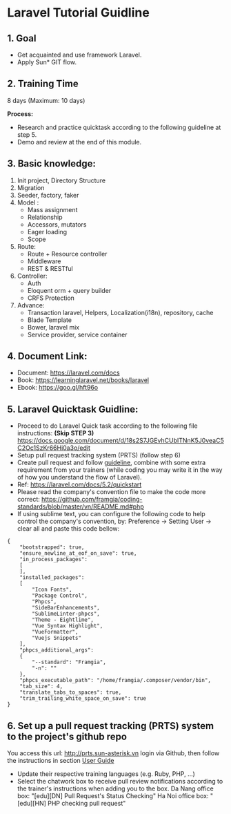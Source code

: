 # Laravel Tutorial Guidline

## 1. Goal
- Get acquainted and use framework Laravel.
- Apply Sun* GIT flow.

## 2. Training Time
8 days (Maximum: 10 days)

**Process:**
- Research and practice quicktask according to the following guideline at step 5.
- Demo and review at the end of this module.

## 3. Basic knowledge:
1. Init project, Directory Structure
2. Migration
3. Seeder, factory, faker
4. Model : 
	- Mass assignment
	- Relationship 
	- Accessors, mutators
	- Eager loading
	- Scope
5. Route:
	- Route + Resource controller
	- Middleware
	- REST & RESTful
6. Controller:
	- Auth
	- Eloquent orm + query builder
	- CRFS Protection
7. Advance: 
	- Transaction laravel, Helpers, Localization(i18n), repository, cache
	- Blade Template
	- Bower, laravel mix
	- Service provider, service container

## 4. Document Link:
* Document: https://laravel.com/docs
* Book: https://learninglaravel.net/books/laravel
* Ebook: https://goo.gl/hft96o

## 5. Laravel Quicktask Guidline:
- Proceed to do Laravel Quick task according to the following file instructions: **(Skip STEP 3)** https://docs.google.com/document/d/18s2S7JGEvhCUbITNnK5J0veaC5C2Oc1SzKr66Hi0a3o/edit
- Setup pull request tracking system (PRTS) (follow step 6)
- Create pull request and follow [guideline](https://docs.google.com/spreadsheets/d/1POKcNBR3cjQpOdl444ZU2B3WlOzZr2Ml/edit?usp=sharing&ouid=110804383788796312369&rtpof=true&sd=true), combine with some extra requirement from your trainers (while coding you may write it in the way of how you understand the flow of Laravel).
- Ref: https://laravel.com/docs/5.2/quickstart
- Please read the company's convention file to make the code more correct: https://github.com/framgia/coding-standards/blob/master/vn/README.md#php
- If using sublime text, you can configure the following code to help control the company's convention, by:
Preference -> Setting User -> clear all and paste this code bellow:
```
{
	"bootstrapped": true,
	"ensure_newline_at_eof_on_save": true,
	"in_process_packages":
	[
	],
	"installed_packages":
	[
		"Icon Fonts",
		"Package Control",
		"Phpcs",
		"SideBarEnhancements",
		"SublimeLinter-phpcs",
		"Theme - Eightlime",
		"Vue Syntax Highlight",
		"VueFormatter",
		"Vuejs Snippets"
	],
	"phpcs_additional_args":
	{
		"--standard": "Framgia",
		"-n": ""
	},
	"phpcs_executable_path": "/home/framgia/.composer/vendor/bin",
	"tab_size": 4,
	"translate_tabs_to_spaces": true,
	"trim_trailing_white_space_on_save": true
}
```
## 6. Set up a pull request tracking (PRTS) system to the project's github repo
You access this url: http://prts.sun-asterisk.vn login via Github, then follow the instructions in section [User Guide](https://docs.google.com/document/d/1-4rqYPmGpDBkjvecVkjICYfdLFjw4pvxVTNYf3ebnMo/edit)

- Update their respective training languages (e.g. Ruby, PHP, ...)
- Select the chatwork box to receive pull review notifications according to the trainer's instructions when adding you to the box.
Da Nang office box: "[edu][DN] Pull Request's Status Checking"
Ha Noi office box: "[edu][HN] PHP checking pull request"

